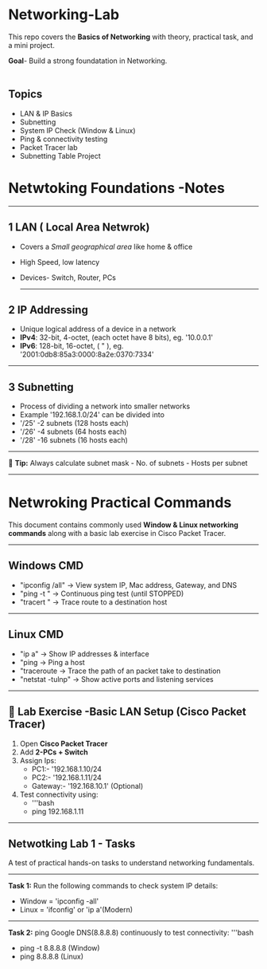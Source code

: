 # Networking-Lab
This repo covers the **Basics of Networking** with theory, practical task, and a mini project.  

**Goal**- Build a strong foundatation in Networking.
<br>
<br>
## Topics 
- LAN & IP Basics
- Subnetting 
- System IP Check (Window & Linux)
- Ping & connectivity testing
- Packet Tracer lab
- Subnetting Table Project

# Netwtoking Foundations -Notes  

---

## 1 LAN ( Local Area Netwrok)
- Covers a *Small geographical area* like home & office
- High Speed, low latency
- Devices- Switch, Router, PCs

  ---
## 2 IP Addressing
- Unique logical address of a device in a network
- **IPv4**: 32-bit, 4-octet, (each octet have 8 bits), eg. '10.0.0.1'
- **IPv6**: 128-bit, 16-octet, ( " ), eg. '2001:0db8:85a3:0000:8a2e:0370:7334'

---
## 3 Subnetting
- Process of dividing a network into smaller networks
- Example '192.168.1.0/24' can be divided into
- '/25' -2 subnets (128 hosts each)
- '/26' -4 subnets (64 hosts each)
- '/28' -16 subnets (16 hosts each)

---

📌 **Tip:** Always calculate subnet mask - No. of subnets - Hosts per subnet  

---

# Netwroking Practical Commands


This document contains commonly used **Window & Linux networking commands** along with a basic lab exercise in Cisco Packet Tracer.

---

## Windows CMD
- "ipconfig /all"  -> View system IP, Mac address, Gateway, and DNS
- "ping -t <IP>"   -> Continuous ping test (until STOPPED)
- "tracert <IP>"   -> Trace route to a destination host

---

## Linux CMD
- "ip a"       -> Show IP addresses & interface
- "ping <ip>   -> Ping a host
- "traceroute <IP>  -> Trace the path of an packet take to destination
- "netstat -tulnp"  -> Show active ports and listening services

---

## 🧪 Lab Exercise -Basic LAN Setup (Cisco Packet Tracer)

1. Open **Cisco Packet Tracer**
2. Add **2-PCs + Switch**
3. Assign Ips:
   - PC1:- '192.168.1.10/24
   - PC2:- '192.168.1.11/24
   - Gateway:- '192.168.10.1' (Optional)
4. Test connectivity using:
   - '''bash
   - ping 192.168.1.11

---

## Netwotking Lab 1 - Tasks

A test of practical hands-on tasks to understand networking fundamentals.

---

**Task 1:**
Run the following commands to check system IP details:
 - Window = 'ipconfig -all'
 - Linux = 'ifconfig' or 'ip a'(Modern)

---

**Task 2:**
ping Google DNS(8.8.8.8) continuously to test connectivity:
'''bash  
- ping -t 8.8.8.8    (Window)
- ping 8.8.8.8       (Linux)
